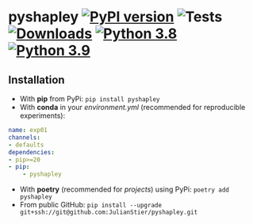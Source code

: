 # pyshapley [![PyPI version](https://badge.fury.io/py/pyshapley.svg)](https://badge.fury.io/py/pyshapley) ![Tests](https://github.com/JulianStier/pyshapley/workflows/Tests/badge.svg) [![Downloads](https://pepy.tech/badge/pyshapley)](https://pepy.tech/project/pyshapley) [![Python 3.8](https://img.shields.io/badge/python-3.8-blue.svg)](https://www.python.org/downloads/release/python-380/) [![Python 3.9](https://img.shields.io/badge/python-3.9-blue.svg)](https://www.python.org/downloads/release/python-390/)


## Installation
- With **pip** from PyPi: ``pip install pyshapley``
- With **conda** in your *environment.yml* (recommended for reproducible experiments):
```yaml
name: exp01
channels:
- defaults
dependencies:
- pip>=20
- pip:
    - pyshapley
```
- With **poetry** (recommended for *projects*) using PyPi: ``poetry add pyshapley``
- From public GitHub: ``pip install --upgrade git+ssh://git@github.com:JulianStier/pyshapley.git``
